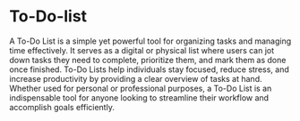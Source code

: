 # To-Do-list

A To-Do List is a simple yet powerful tool for organizing tasks and managing time effectively. 
It serves as a digital or physical list where users can jot down tasks they need to complete, prioritize them, and mark them as done once finished. 
To-Do Lists help individuals stay focused, reduce stress, and increase productivity by providing a clear overview of tasks at hand.
Whether used for personal or professional purposes, a To-Do List is an indispensable tool for anyone looking to streamline their workflow and accomplish goals efficiently.




